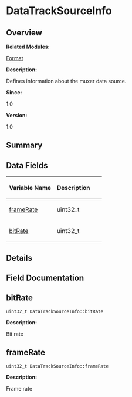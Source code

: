 # DataTrackSourceInfo<a name="ZH-CN_TOPIC_0000001054879528"></a>

## **Overview**<a name="section137244492093530"></a>

**Related Modules:**

[Format](Format.md)

**Description:**

Defines information about the muxer data source. 

**Since:**

1.0

**Version:**

1.0

## **Summary**<a name="section752732731093530"></a>

## Data Fields<a name="pub-attribs"></a>

<a name="table689003186093530"></a>
<table><thead align="left"><tr id="row1939635744093530"><th class="cellrowborder" valign="top" width="50%" id="mcps1.1.3.1.1"><p id="p1233997109093530"><a name="p1233997109093530"></a><a name="p1233997109093530"></a>Variable Name</p>
</th>
<th class="cellrowborder" valign="top" width="50%" id="mcps1.1.3.1.2"><p id="p2112675774093530"><a name="p2112675774093530"></a><a name="p2112675774093530"></a>Description</p>
</th>
</tr>
</thead>
<tbody><tr id="row646602609093530"><td class="cellrowborder" valign="top" width="50%" headers="mcps1.1.3.1.1 "><p id="p1034227227093530"><a name="p1034227227093530"></a><a name="p1034227227093530"></a><a href="DataTrackSourceInfo.md#a6875f7fb2784b0afecd4e2f867fd2c72">frameRate</a></p>
</td>
<td class="cellrowborder" valign="top" width="50%" headers="mcps1.1.3.1.2 "><p id="p2121503095093530"><a name="p2121503095093530"></a><a name="p2121503095093530"></a>uint32_t&nbsp;</p>
</td>
</tr>
<tr id="row666580757093530"><td class="cellrowborder" valign="top" width="50%" headers="mcps1.1.3.1.1 "><p id="p840649231093530"><a name="p840649231093530"></a><a name="p840649231093530"></a><a href="DataTrackSourceInfo.md#ab0ea21bc9777d1d6d10b804c1d5335bf">bitRate</a></p>
</td>
<td class="cellrowborder" valign="top" width="50%" headers="mcps1.1.3.1.2 "><p id="p654501697093530"><a name="p654501697093530"></a><a name="p654501697093530"></a>uint32_t&nbsp;</p>
</td>
</tr>
</tbody>
</table>

## **Details**<a name="section904158338093530"></a>

## **Field Documentation**<a name="section543983059093530"></a>

## bitRate<a name="ab0ea21bc9777d1d6d10b804c1d5335bf"></a>

```
uint32_t DataTrackSourceInfo::bitRate
```

 **Description:**

Bit rate 

## frameRate<a name="a6875f7fb2784b0afecd4e2f867fd2c72"></a>

```
uint32_t DataTrackSourceInfo::frameRate
```

 **Description:**

Frame rate 

